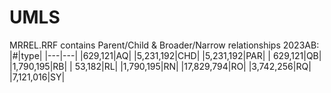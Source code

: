 # UMLS
MRREL.RRF contains Parent/Child  & Broader/Narrow relationships 
2023AB:
|\#|type|
|---|---|
|629,121|AQ|
|5,231,192|CHD|
|5,231,192|PAR|
| 629,121|QB|
|1,790,195|RB|
|  53,182|RL|
|1,790,195|RN|
|17,829,794|RO|
|3,742,256|RQ|
|7,121,016|SY|
